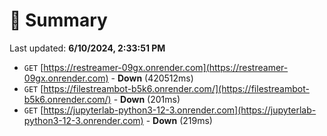 # 📖 Summary
Last updated: **6/10/2024, 2:33:51 PM**

- `GET` [https://restreamer-09gx.onrender.com](https://restreamer-09gx.onrender.com) - **Down** (420512ms)
- `GET` [https://filestreambot-b5k6.onrender.com/](https://filestreambot-b5k6.onrender.com/) - **Down** (201ms)
- `GET` [https://jupyterlab-python3-12-3.onrender.com](https://jupyterlab-python3-12-3.onrender.com) - **Down** (219ms)
